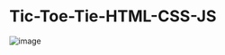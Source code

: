 # Tic-Toe-Tie-HTML-CSS-JS
![image](https://user-images.githubusercontent.com/91935784/226113742-081c20cd-d221-48cd-8f3c-1b714894e619.png)
